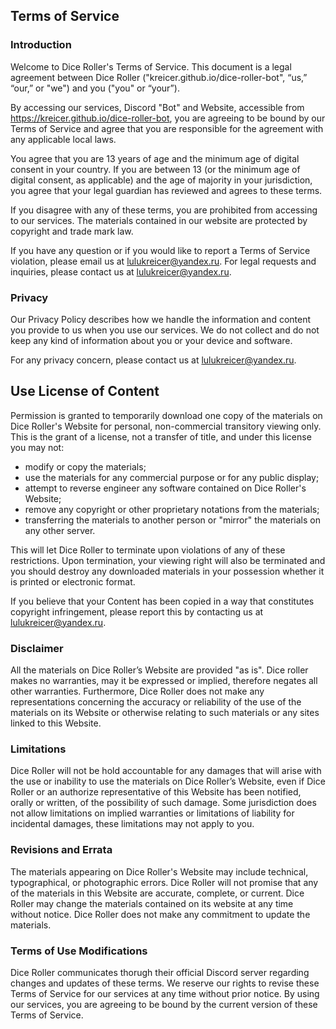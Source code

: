 ## Terms of Service

### Introduction
Welcome to Dice Roller's Terms of Service. This document is a legal agreement between Dice Roller ("kreicer.github.io/dice-roller-bot", “us,” “our,” or "we") and you ("you" or “your”).

By accessing our services, Discord "Bot" and Website, accessible from https://kreicer.github.io/dice-roller-bot, you are agreeing to be bound by our Terms of Service and agree that you are responsible for the agreement with any applicable local laws.

You agree that you are 13 years of age and the minimum age of digital consent in your country. If you are between 13 (or the minimum age of digital consent, as applicable) and the age of majority in your jurisdiction, you agree that your legal guardian has reviewed and agrees to these terms.

If you disagree with any of these terms, you are prohibited from accessing to our services. The materials contained in our website are protected by copyright and trade mark law.

If you have any question or if you would like to report a Terms of Service violation, please email us at lulukreicer@yandex.ru. For legal requests and inquiries, please contact us at lulukreicer@yandex.ru.

### Privacy
Our Privacy Policy describes how we handle the information and content you provide to us when you use our services. We do not collect and  do not keep any kind of information about you or your device and software.

For any privacy concern, please contact us at lulukreicer@yandex.ru.

## Use License of Content
Permission is granted to temporarily download one copy of the materials on Dice Roller's Website for personal, non-commercial transitory viewing only. This is the grant of a license, not a transfer of title, and under this license you may not:

- modify or copy the materials;
- use the materials for any commercial purpose or for any public display;
- attempt to reverse engineer any software contained on Dice Roller's Website;
- remove any copyright or other proprietary notations from the materials;
- transferring the materials to another person or "mirror" the materials on any other server.

This will let Dice Roller to terminate upon violations of any of these restrictions. Upon termination, your viewing right will also be terminated and you should destroy any downloaded materials in your possession whether it is printed or electronic format.

If you believe that your Content has been copied in a way that constitutes copyright infringement, please report this by contacting us at lulukreicer@yandex.ru.

### Disclaimer
All the materials on Dice Roller’s Website are provided "as is". Dice roller makes no warranties, may it be expressed or implied, therefore negates all other warranties. Furthermore, Dice Roller does not make any representations concerning the accuracy or reliability of the use of the materials on its Website or otherwise relating to such materials or any sites linked to this Website.

### Limitations
Dice Roller will not be hold accountable for any damages that will arise with the use or inability to use the materials on Dice Roller’s Website, even if Dice Roller or an authorize representative of this Website has been notified, orally or written, of the possibility of such damage. Some jurisdiction does not allow limitations on implied warranties or limitations of liability for incidental damages, these limitations may not apply to you.

### Revisions and Errata
The materials appearing on Dice Roller's Website may include technical, typographical, or photographic errors. Dice Roller will not promise that any of the materials in this Website are accurate, complete, or current. Dice Roller may change the materials contained on its website at any time without notice. Dice Roller does not make any commitment to update the materials.

### Terms of Use Modifications
Dice Roller communicates thorugh their official Discord server regarding changes and updates of these terms. We reserve our rights to revise these Terms of Service for our services at any time without prior notice. By using our services, you are agreeing to be bound by the current version of these Terms of Service.

